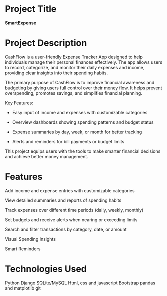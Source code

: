 # Project Title

**SmartExpense**


# Project Description

CashFlow is a user-friendly Expense Tracker App designed to help individuals manage their personal finances effectively. The app allows users to record, categorize, and monitor their daily expenses and income, providing clear insights into their spending habits.



The primary purpose of CashFlow is to improve financial awareness and budgeting by giving users full control over their money flow. It helps prevent overspending, promotes savings, and simplifies financial planning.

Key Features:

* Easy input of income and expenses with customizable categories

* Overview dashboards showing spending patterns and budget status

* Expense summaries by day, week, or month for better tracking

* Alerts and reminders for bill payments or budget limits


This project equips users with the tools to make smarter financial decisions and achieve better money management.


# Features

Add income and expense entries with customizable categories

View detailed summaries and reports of spending habits

Track expenses over different time periods (daily, weekly, monthly)

Set budgets and receive alerts when nearing or exceeding limits

Search and filter transactions by category, date, or amount

Visual Spending Insights

Smart Reminders


# Technologies Used

Python
Django
SQLite/MySQL
Html, css and javascript
Bootstrap
pandas and matplotlib
git

















